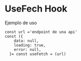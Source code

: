 # UseFech Hook

Ejemplo de uso

```
const url ='endpoint de una api'
const ({
    data: null,
    loading: true,
    error: null,
  }= const useFetch = (url)

```

